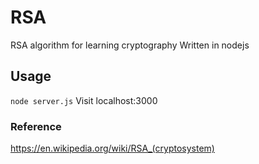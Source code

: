# RSA
RSA algorithm for learning cryptography
Written in nodejs

## Usage
`node server.js`
Visit localhost:3000

### Reference
https://en.wikipedia.org/wiki/RSA_(cryptosystem)